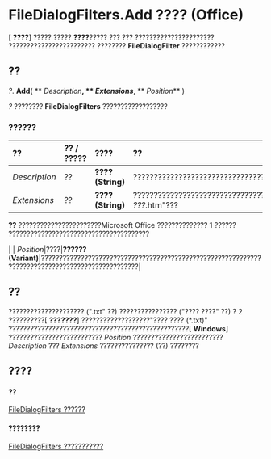 
# FileDialogFilters.Add ???? (Office)

[ **????**] ????? ????? **????**????? ??? ??? ?????????????????????? ???????????????????????? ???????? **FileDialogFilter** ????????????


## ??

 _?_. **Add**( ** _Description_**, ** _Extensions_**, ** _Position_** )

 _?_ ???????? **FileDialogFilters** ??????????????????


### ??????



|**??**|**?? / ?????**|**????**|**??**|
|:-----|:-----|:-----|:-----|
| _Description_|??|**???? (String)**|?????????????????????????????????????|
| _Extensions_|??|**???? (String)**|????????????????????????????????????????????????????????????????????????????????????????????:"*.txt ???*.htm"???
 **??**  ???????????????????????Microsoft Office ?????????????? 1 ?????? ???????????????????????????????????????

|
| _Position_|????|**?????? (Variant)**|?????????????????????????????????????????????????????????????????????????????????????????????????|

## ??

????????????????????? (".txt" ??) ???????????????? ("???? ????" ??) ? 2 ??????????[ **???????**] ???????????????????"???? ???? (*.txt)" ??????????????????????????????????????????????????[ **Windows**] ?????????????????????????? _Position_ ????????????????????????? _Description_ ??? _Extensions_ ??????????????? (??) ????????


## ????


#### ??


[FileDialogFilters ??????](a74663cf-ad63-e41a-8d5e-e51e8a20c173.md)
#### ????????


[FileDialogFilters ???????????](http://msdn.microsoft.com/library/badd8f49-3f59-837f-ed20-a4a849910d4c%28Office.15%29.aspx)